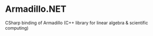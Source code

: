 # Armadillo.NET
CSharp binding of Armadillo (C++ library for linear algebra &amp; scientific computing)
